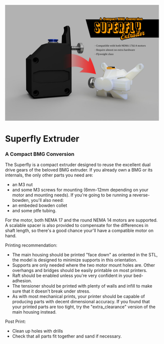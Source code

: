 ![superfly](images/superfly-front-page.jpg)

# Superfly Extruder
### A Compact BMG Conversion

The Superfly is a compact extruder designed to reuse the excellent dual drive gears of the beloved BMG extruder.
If you already own a BMG or its internals, the only other parts you need are:
- an M3 nut
- and some M3 screws for mounting (6mm-12mm depending on your motor and mounting needs).
If you're going to be running a reverse-bowden, you'll also need:
- an embeded bowden collet
- and some ptfe tubing.

For the motor, both NEMA 17 and the round NEMA 14 motors are supported. A scalable spacer is also provided to compensate for the differences in shaft length, so there's a good chance your'll have a compatible motor on hand.

Printing recommendation:
- The main housing should be printed "face down" as oriented in the STL, the model is designed to minimize supports in this orientation.
- Supports are only needed where the two motor mount holes are. Other overhangs and bridges should be easily printable on most printers.
- Raft should be enabled unless you're very confident in your bed-adhesion.
- The tensioner should be printed with plenty of walls and infill to make sure that it doesn't break under stress.
- As with most mechanical prints, your printer should be capable of producing parts with decent dimensional accuracy. If you found that your printed parts are too tight, try the "extra_clearance" version of the main housing instead.

Post Print:
- Clean up holes with drills
- Check that all parts fit together and sand if necessary.
